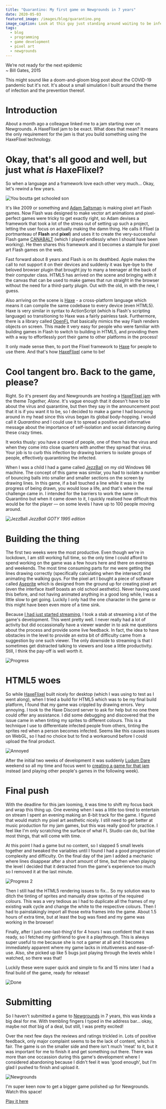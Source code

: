 ```yaml
---
title: "Quarantino: My first game on Newgrounds in 7 years"
date: 2020-05-03
featured_image: /images/blog/quarantino.png
image_caption: Look at this guy just standing around waiting to be infected
tags:
  - blog
  - programming
  - game development
  - pixel art
  - newgrounds
---
```


We’re not ready for the next epidemic  
~ Bill Gates, 2015

This might sound like a doom-and-gloom blog post about the COVID-19 pandemic but it's not. It's about a small simulation I built around the theme of infection and the prevention thereof.

# Introduction

About a month ago a colleague linked me to a jam starting over on Newgrounds. A HaxeFlixel jam to be exact. What does that mean? It means the only requirement for the jam is that you build something using the HaxeFlixel technology.

# Okay, that's all good and well, but just what *is* HaxeFlixel?

So when a language and a framework love each other very much... Okay, let's rewind a few years.

![You boutta get schooled son](https://media1.tenor.com/images/5b04f7e51bd8659b985b8aa4f86ffedc/tenor.gif?itemid=4458347)

It's like 2009 or something and [Adam Saltsman](http://adamatomic.com/) is making pixel art Flash games. Now Flash was designed to make vector art animations and pixel-perfect games were tricky to get exactly right, so Adam devises a framework that took a lot of the stress out of setting up such a project, letting the user focus on actually making the damn thing. He calls it Flixel (a portmanteau of **Flash** and **pixel**) and uses it to create the very-successful Flash game [CANABALT](https://www.newgrounds.com/portal/view/510303) (which I played endlessly when I should have been working). He then shares this framework and it becomes a stample for pixel art Flash games on the web.

Fast forward about 8 years and Flash is on its deathbed. Apple makes the call to not support it on their devices and suddenly it was bye-bye to the beloved browser plugin that brought joy to many a teenager at the back of their computer class. HTML5 has arrived on the scene and bringing with it the canvas that can be used to make games that run straight in the browser without the need for a third-party plugin. Out with the old, in with the new, I guess.

Also arriving on the scene is [Haxe](http://haxe.org/) - a cross-platform language which means it can compile the same codebase to every device (even HTML5). Haxe is very similar in syntax to ActionScript (which is Flash's scripting language) so transitioning to Haxe was a fairly painless task. Furthermore, there is a library called [OpenFL](https://github.com/openfl) that basically mimics the way Flash renders objects on screen. This made it very easy for people who were familiar with building games in Flash to switch to building in HTML5, and providing them with a way to effortlessly port their game to other platforms in the process!

It only made sense then, to port the Flixel framework to [Haxe](http://haxe.org/) for people to use there. And that's how [HaxeFlixel](https://haxeflixel.com/) came to be!

# Cool tangent bro. Back to the game, please?

Right. So it's present day and Newgrounds are hosting a [HaxeFlixel jam](https://www.newgrounds.com/bbs/topic/1450269) with the theme *Together, Alone*. It's vague enough that it doesn't have to be about the virus and quarantine, but then they say in the announcement post that it is if you want it to be, so I decided to make a game I had bouncing around in my head since this virus began its global body-hopping. I would call it *Quarantino* and I could use it to spread a positive and informative message about the importance of self-isolation and social distancing during these crazy times.

It works thusly: you have a crowd of people, one of them has the virus and when they come into close quarters with another they spread that virus. Your job is to curb this infection by drawing barriers to isolate groups of people, effectively quarantining the infected.

When I was a child I had a game called [JezzBall](https://en.wikipedia.org/wiki/JezzBall) on my old Windows 98 machine. The concept of this game was similar, you had to isolate a number of bouncing balls into smaller and smaller sections on the screen by drawing lines. In this game, if a ball touched a line while it was in the progress of being drawn, you would lose a life, and that's where the real challenge came in. I intended for the barriers to work the same in Quarantino but when it came down to it, I quickly realised how difficult this would be for the player — on some levels I have up to 100 people moving around.

![JezzBall](https://media.giphy.com/media/zjGwLfNneurfy/giphy.gif)
*JezzBall GOTY 1995 edition*

# Building the thing

The first two weeks were the most productive. Even though we're in lockdown, I am still working full time, so the only time I could afford to spend working on the game was a few hours here and there on evenings and weekends. The most time consuming parts for me were getting the lines drawing correctly (specifically calculating when the intersect) and animating the walking guys. For the pixel art I bought a piece of software called [Aseprite](https://www.aseprite.org/) which is designed from the ground up for creating pixel art (even the interface itself boasts an old school aesthetic). Never having used this before, and not having animated anything in a good long while, I was a little slow to get going. Luckily I only had the one character in the game or this might have been even more of a time sink.

Because [I had just started streaming](/blog/hello-twitch), I took a stab at streaming a lot of the game's development. This went pretty well. I never really had a lot of activity but did occassionally have a viewer wander in to ask me questions about the process and provide some live feedback. In fact, the idea to have obstacles in the level to provide an extra bit of difficulty came from a suggestion by one such viewer. The only downside to streaming is that I sometimes get distracted talking to viewers and lose a little productivity. Still, I think the pay-off is well worth it.

![Progress](/images/blog/quarantino1.gif)

# HTML5 woes

So while [HaxeFlixel](https://haxeflixel.com/) built nicely for desktop (which I was using to test as I went along), when I tried a build for HTML5 which was to be my final build platform, I found that my game was crippled by drawing errors. Very annoying. I took to the Haxe Discord server to ask for help but no one there could offer any assistance. I did some debugging and discovered that the issue came in when tinting my sprites to different colours. This is a technique I use to differentiate infected people from others, tinting the sprites red when a person becomes infected. Seems like this causes issues on WebGL, so I had no choice but to find a workaround before I could upload the final product.

![Annoyed](https://media.tenor.com/images/55998b2722e985c40443eae54ef7c03e/tenor.gif)

After the initial two weeks of development it was suddenly [Ludum Dare](https://ldjam.com) weekend so all my time and focus went to [creating a game for that jam](/blog/ludum-dare-46) instead (and playing other people's games in the following week).

# Final push

With the deadline for this jam looming, it was time to shift my focus back and wrap this thing up. One evening when I was a little too tired to entertain on stream I spent an evening making an 8-bit track for the game. I figured that would match my pixel art aesthetic nicely. I still need to get better at music production for my jam games, but this was really good for practice. I feel like I'm only scratching the surface of what FL Studio can do, but like most things, that will come with time.

At this point I had a game but no content, so I slapped 5 small levels together and tweaked the variables until I found I had a good progression of complexity and difficulty. On the final day of the jam I added a mechanic where lines disappear after a short amount of time, but then when playing the level I decided that it detracted from the game's experience too much so I removed it at the last minute.

![Progress 2](/images/blog/quarantino2.gif)

Then I still had the HTML5 rendering issues to fix... So my solution was to ditch the tinting of sprites and manually draw sprites of the required colours. This was a very tedious as I had to duplicate all the frames of my existing walk cycle and change the white to the respective colours. Then I had to painstakingly import all those extra frames into the game. About 1.5 hours of extra time, but at least the bug was fixed and my game was working in the browser!

Finally, after I just-one-last-thing'd for 4 hours I was confident that it was ready, so I fetched my girlfriend to give it a playthrough. This is always super useful to me because she is not a gamer at all and it becomes immediately apparent where my game lacks in intuitiveness and ease-of-use. Also, she picked up like 5 bugs just playing through the levels while I watched, so there was that!

Luckily these were super quick and simple to fix and 15 mins later I had a final build of the game, ready for release!

![Done](https://media1.tenor.com/images/136d01bc682dcbc7b4963fd81f8ec57f/tenor.gif)

# Submitting

So I haven't submitted a game to [Newgrounds](https://www.newgrounds.com) in 7 years, this was kinda a big deal for me. With trembling fingers I typed in the address bar... okay, maybe not *that* big of a deal, but still, I was pretty excited! 

Over the next few days the reviews and ratings trickled in. Lots of positive feedback, only major complaint seems to be the lack of content, which is fair. The game is on the smaller side and there isn't much 'meat' to it, but it was important for me to finish it and get something out there. There was more than one occassion during this game's development where I considered abandoning because I didn't feel it was 'good enough', but I'm glad I pushed to finish and upload it.

![Newgrounds](/images/blog/ng-banner.jpg)

I'm super keen now to get a bigger game polished up for Newgrounds. Watch this space!

[Play it here](https://www.newgrounds.com/portal/view/753674)
